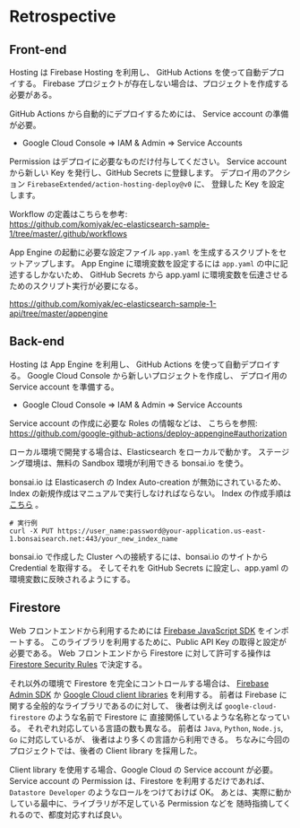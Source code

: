 # Retrospective

## Front-end

Hosting は Firebase Hosting を利用し、
GitHub Actions を使って自動デプロイする。
Firebase プロジェクトが存在しない場合は、プロジェクトを作成する必要がある。

GitHub Actions から自動的にデプロイするためには、
Service account の準備が必要。

- Google Cloud Console => IAM & Admin => Service Accounts

Permission はデプロイに必要なものだけ付与してください。
Service account から新しい Key を発行し、GitHub Secrets に登録します。
デプロイ用のアクション `FirebaseExtended/action-hosting-deploy@v0` に、
登録した Key を設定します。

Workflow の定義はこちらを参考:  
https://github.com/komiyak/ec-elasticsearch-sample-1/tree/master/.github/workflows

App Engine の起動に必要な設定ファイル `app.yaml` を生成するスクリプトをセットアップします。
App Engine に環境変数を設定するには `app.yaml` の中に記述するしかないため、
GitHub Secrets から app.yaml に環境変数を伝達させるためのスクリプト実行が必要になる。

https://github.com/komiyak/ec-elasticsearch-sample-1-api/tree/master/appengine



## Back-end

Hosting は App Engine を利用し、
GitHub Actions を使って自動デプロイする。
Google Cloud Console から新しいプロジェクトを作成し、
デプロイ用の Service account を準備する。

- Google Cloud Console => IAM & Admin => Service Accounts

Service account の作成に必要な Roles の情報などは、
こちらを参照:  
https://github.com/google-github-actions/deploy-appengine#authorization

ローカル環境で開発する場合は、Elasticsearch をローカルで動かす。
ステージング環境は、無料の Sandbox 環境が利用できる bonsai.io を使う。

bonsai.io は Elasticaserch の Index Auto-creation が無効にされているため、
Index の新規作成はマニュアルで実行しなければならない。
Index の作成手順は [こちら](https://docs.bonsai.io/article/96-creating-your-first-index) 。

```shell
# 実行例
curl -X PUT https://user_name:password@your-application.us-east-1.bonsaisearch.net:443/your_new_index_name
```

bonsai.io で作成した Cluster への接続するには、bonsai.io のサイトから Credential を取得する。
そしてそれを GitHub Secrets に設定し、app.yaml の環境変数に反映されるようにする。



## Firestore

Web フロントエンドから利用するためには
[Firebase JavaScript SDK](https://firebase.google.com/docs/reference/js) をインポートする。
このライブラリを利用するために、Public API Key の取得と設定が必要である。
Web フロントエンドから Firestore に対して許可する操作は
[Firestore Security Rules](https://firebase.google.com/docs/firestore/security/rules-structure) で決定する。

それ以外の環境で Firestore を完全にコントロールする場合は、
[Firebase Admin SDK](https://firebase.google.com/docs/firestore/client/libraries#firebase_admin_sdks) か
[Google Cloud client libraries](https://cloud.google.com/firestore/docs/quickstart-servers) を利用する。
前者は Firebase に関する全般的なライブラリであるのに対して、
後者は例えば `google-cloud-firestore` のような名前で Firestore に
直接関係しているような名称となっている。
それぞれ対応している言語の数も異なる。
前者は `Java`, `Python`, `Node.js`, `Go` に対応しているが、
後者はより多くの言語から利用できる。
ちなみに今回のプロジェクトでは、後者の Client library を採用した。

Client library を使用する場合、Google Cloud の Service account が必要。
Service account の Permission は、Firestore を利用するだけであれば、
`Datastore Developer` のようなロールをつけておけば OK。
あとは、実際に動かしている最中に、ライブラリが不足している Permission などを
随時指摘してくれるので、都度対応すれば良い。

